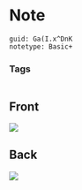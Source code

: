 # Note
```
guid: Ga(I.x^DnK
notetype: Basic+
```

### Tags
```
```

## Front
<img src="paste-12455405158403.jpg" />

## Back
<img src="paste-12386685681665.jpg">
